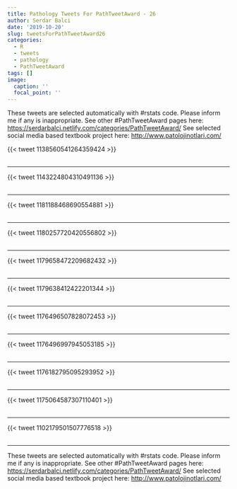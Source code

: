 ```yaml
---
title: Pathology Tweets For PathTweetAward - 26
author: Serdar Balci
date: '2019-10-20'
slug: tweetsForPathTweetAward26
categories:
  - R
  - tweets
  - pathology
  - PathTweetAward
tags: []
image:
  caption: ''
  focal_point: ''
---
```



These tweets are selected automatically with #rstats code. Please inform me if any is inappropriate.
See other #PathTweetAward pages here: https://serdarbalci.netlify.com/categories/PathTweetAward/ 
See selected social media based textbook project here: http://www.patolojinotlari.com/

{{< tweet 1138560541264359424 >}}
<br>
<br>
<hr>
{{< tweet 1143224804310491136 >}}
<br>
<br>
<hr>
{{< tweet 1181188468690554881 >}}
<br>
<br>
<hr>
{{< tweet 1180257720420556802 >}}
<br>
<br>
<hr>
{{< tweet 1179658472209682432 >}}
<br>
<br>
<hr>
{{< tweet 1179638412422201344 >}}
<br>
<br>
<hr>
{{< tweet 1176496507828072453 >}}
<br>
<br>
<hr>
{{< tweet 1176496997945053185 >}}
<br>
<br>
<hr>
{{< tweet 1176182795095293952 >}}
<br>
<br>
<hr>
{{< tweet 1175064587307110401 >}}
<br>
<br>
<hr>
{{< tweet 1102179501507776518 >}}
<br>
<br>
<hr>


These tweets are selected automatically with #rstats code. Please inform me if any is inappropriate.
See other #PathTweetAward pages here: https://serdarbalci.netlify.com/categories/PathTweetAward/ 
See selected social media based textbook project here: http://www.patolojinotlari.com/
